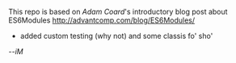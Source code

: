 This repo is based on *Adam Coard*'s introductory blog post about ES6Modules http://advantcomp.com/blog/ES6Modules/
- added custom testing (why not) and some classis fo' sho'

*--iM*
